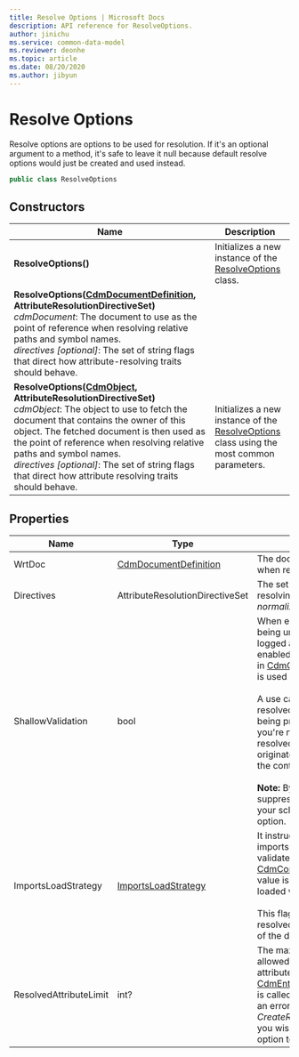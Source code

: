 ```yaml
---
title: Resolve Options | Microsoft Docs
description: API reference for ResolveOptions.
author: jinichu
ms.service: common-data-model
ms.reviewer: deonhe 
ms.topic: article
ms.date: 08/20/2020
ms.author: jibyun
---
```


# Resolve Options

Resolve options are options to be used for resolution. If it's an optional argument to a method, it's safe to leave it null because default resolve options would just be created and used instead. 

```csharp
public class ResolveOptions
```

## Constructors
|Name|Description|
|---|---|
|**ResolveOptions()**|Initializes a new instance of the [ResolveOptions](resolveoptions.md) class.|
|**ResolveOptions([CdmDocumentDefinition](../cdm/document.md), AttributeResolutionDirectiveSet)**<br/>*cdmDocument*: The document to use as the point of reference when resolving relative paths and symbol names.<br/>*directives [optional]*: The set of string flags that direct how attribute-resolving traits should behave.|
|**ResolveOptions([CdmObject](../cdm/cdmobject.md), AttributeResolutionDirectiveSet)**<br/>*cdmObject*: The object to use to fetch the document that contains the owner of this object. The fetched document is then used as the point of reference when resolving relative paths and symbol names.<br/>*directives [optional]*: The set of string flags that direct how attribute resolving traits should behave.|Initializes a new instance of the [ResolveOptions](resolveoptions.md) class using the most common parameters.|

## Properties
|Name|Type|Description|
|---|---|---|
|WrtDoc|[CdmDocumentDefinition](../cdm/document.md)|The document to use as the point of reference when resolving relative paths and symbol names.|
|Directives|AttributeResolutionDirectiveSet|The set of string flags that direct how attribute resolving traits should behave (for example, *normalized*, *structured*, etc.).|
|ShallowValidation|bool|When enabled, errors regarding object references being unable to load or resolve are suppressed and logged as warnings instead. This resolve option is enabled through the *shallowValidation* parameter in [CdmCorpusDefinition.FetchObjectAsync(...)](../cdm/corpus.md#methods) and is used only during loading.<br/><br/>A use case for this resolve option is when loading a resolved schema without its referenced schemas being present. This may be acceptable behavior if you're not interested in *how* the schema was resolved (for example, where its attributes originated) and you're just concerned with reading the contents inside the resolved schema.<br/><br/>**Note:** By enabling shallow validation, you may be suppressing important errors about the validity of your schemas. Use caution when using this resolve option.|
|ImportsLoadStrategy|[ImportsLoadStrategy](../cdm/importsloadstrategy.md)|It instructs the object model when to load all the imports associated with the file being fetched and validates all the references in the documents in [CdmCorpusDefinition.FetchObjectAsync(...)](../cdm/corpus.md#methods). If no value is supplied, the imports and references are loaded when they are required during an operation. <br/><br/>This flag is especially useful when dealing with resolved entities since it will reduce the load time of the document.|
|ResolvedAttributeLimit|int?|The maximum number of resolved attributes allowed for an entity. The default limit is 4000 attributes. This limit is only checked when [CdmEntityDefinition.CreateResolvedEntityAsync(...)](../cdm/entity.md#methods) is called. If this limit is exceeded, resolution will fail, an error message will be logged, and *CreateResolvedEntityAsync(...)* will return null. If you wish to get rid of this limit, set this resolve option to null.
